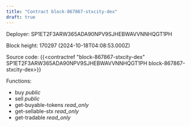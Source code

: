 ```yaml
---
title: "Contract block-867867-stxcity-dex"
draft: true
---
```

Deployer: SP1ET2F3ARW365ADA90NPV9SJHEBWAVVNNHQGT1PH


 



Block height: 170297 (2024-10-18T04:08:53.000Z)

Source code: {{<contractref "block-867867-stxcity-dex" SP1ET2F3ARW365ADA90NPV9SJHEBWAVVNNHQGT1PH block-867867-stxcity-dex>}}

Functions:

* buy _public_
* sell _public_
* get-buyable-tokens _read_only_
* get-sellable-stx _read_only_
* get-tradable _read_only_
